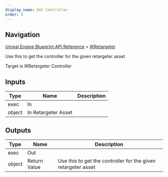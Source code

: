 ```yaml
---
display_name: Get Controller
order: 5
---
```

## Navigation

[Unreal Engine Blueprint API Reference](https://dev.epicgames.com/documentation/en-us/unreal-engine/BlueprintAPI) > [IKRetargeter](https://dev.epicgames.com/documentation/en-us/unreal-engine/BlueprintAPI/IKRetargeter)

Use this to get the controller for the given retargeter asset

Target is IKRetargeter Controller

## Inputs

| Type | Name | Description |
| --- | --- | --- |
| exec | In |  |
| object | In Retargeter Asset |  |

## Outputs

| Type | Name | Description |
| --- | --- | --- |
| exec | Out |  |
| object | Return Value | Use this to get the controller for the given retargeter asset |
